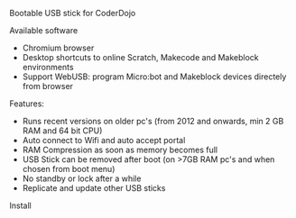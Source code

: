 Bootable USB stick for CoderDojo

Available software
  - Chromium browser
  - Desktop shortcuts to online Scratch, Makecode and Makeblock environments
  - Support WebUSB: program Micro:bot and Makeblock devices directely from browser

Features:
  - Runs recent versions on older pc's (from 2012 and onwards, min 2 GB RAM and 64 bit CPU)
  - Auto connect to Wifi and auto accept portal
  - RAM Compression as soon as memory becomes full
  - USB Stick can be removed after boot (on >7GB RAM pc's and when chosen from boot menu)
  - No standby or lock after a while
  - Replicate and update other USB sticks

Install
